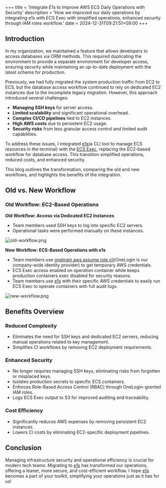 +++
title = 'Integrate E1s to Improve AWS ECS Daily Operations with Security'
description = 'How we improved our daily operations by integrating e1s with ECS Exec with simplified operations, enhanced security through IAM roles workflow.'
date = 2024-12-31T09:21:51+09:00
+++

## Introduction

In my organization, we maintained a feature that allows developers to access databases via ORM methods. This required duplicating the environment to provide a separate environment for developer access, ensuring security while maintaining an up-to-date deployment with the latest schema for production.

Previously, we had fully migrated the system production traffic from EC2 to ECS, but the database access workflow continued to rely on dedicated EC2 instances due to the incomplete legacy migration. However, this approach introduced several challenges:

- **Managing SSH keys** for server access.
- **Limited scalability** and significant operational overhead.
- **Complex CI/CD pipelines** tied to EC2 instances.
- **High AWS costs** due to persistent EC2 usage.
- **Security risks** from less granular access control and limited audit capabilities.

To address these issues, I integrated [e1s](https://github.com/keidarcy/e1s)(a CLI tool to manage ECS resources in the terminal) with the [ECS Exec](https://docs.aws.amazon.com/AmazonECS/latest/developerguide/ecs-exec.html), replacing the EC2-based workflow for database access. This transition simplified operations, reduced costs, and enhanced security.

This blog outlines the transformation, comparing the old and new workflows, and highlights the benefits of the integration.

## Old vs. New Workflow

### Old Workflow: EC2-Based Operations

**Old Workflow: Access via Dedicated EC2 Instances**

- Team members used SSH keys to log into specific EC2 servers.
- Operational tasks were performed manually on these instances.

![old-workflow.png](https://storage.googleapis.com/zenn-user-upload/cbe42adfc429-20241231.png)

**New Workflow: ECS-Based Operations with e1s**

- Team members use [onelogin aws assume role cli](https://github.com/onelogin/onelogin-python-aws-assume-role)(OneLogin is our company-wide identity provider) to get temporary AWS credentials.
- ECS Exec access enabled on operation container while keeps production containers exec disabled for security reasons.
- Team members use [e1s](https://github.com/keidarcy/e1s) with their specific AWS credentials to easily run ECS Exec to operate containers with full audit logs.

![new-workflow.png](https://storage.googleapis.com/zenn-user-upload/c733932fd992-20241231.png)

## Benefits Overview

### **Reduced Complexity**

- Eliminates the need for SSH keys and dedicated EC2 servers, reducing manual operations related to key management.
- Simplifies CI workflows by removing EC2 deployment requirements.

### **Enhanced Security**

- No longer requires managing SSH keys, eliminating risks from forgotten or misplaced keys.
- Isolates production secrets to specific ECS containers.
- Enforces Role-Based Access Control (RBAC) through OneLogin-granted IAM roles.
- Logs ECS Exec output to S3 for improved auditing and traceability.

### **Cost Efficiency**

- Significantly reduces AWS expenses by removing persistent EC2 instances.
- Lowers CI costs by eliminating EC2-specific deployment pipelines.

## Conclusion

Managing infrastructure security and operational efficiency is crucial for modern tech teams. Migrating to [e1s](https://github.com/keidarcy/e1s) has transformed our operations, offering a leaner, more secure, and cost-efficient workflow. I hope [e1s](https://github.com/keidarcy/e1s) becomes a part of your toolkit, simplifying your operations just as it has for us!

